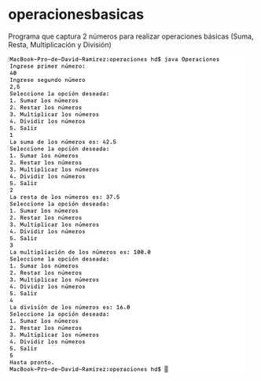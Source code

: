 # operacionesbasicas
Programa que captura 2 números para realizar operaciones básicas (Suma, Resta, Multiplicación y División)

![](images/screen.png)
